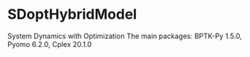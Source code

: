 # SDoptHybridModel
System Dynamics with Optimization
The main packages:
 BPTK-Py 1.5.0,
 Pyomo 6.2.0,
 Cplex 20.1.0
